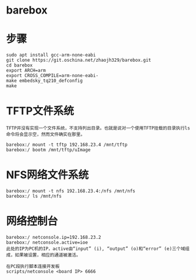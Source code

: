 # barebox

# 步骤

	sudo apt install gcc-arm-none-eabi
	git clone https://git.oschina.net/zhaojh329/barebox.git
	cd barebox
	export ARCH=arm
	export CROSS_COMPILE=arm-none-eabi-
	make embedsky_tq210_defconfig
	make

# TFTP文件系统

	TFTP并没有实现一个文件系统，不支持列出目录。也就是说对一个使用TFTP挂载的目录执行ls命令将会显示空，然而文件确实在那里。
	
	barebox:/ mount -t tftp 192.168.23.4 /mnt/tftp
	barebox:/ bootm /mnt/tftp/uImage

# NFS网络文件系统

	barebox:/ mount -t nfs 192.168.23.4:/nfs /mnt/nfs
	barebox:/ ls /mnt/nfs

# 网络控制台
	
	barebox:/ netconsole.ip=192.168.23.2
	barebox:/ netconsole.active=ioe
	此处的IP为PC机的IP，active由“input” (i), “output” (o)和“error” (e)三个域组成，如果被设置，相应的通道被激活。

	在PC段执行脚本连接开发板
	scripts/netconsole <board IP> 6666
	
